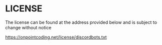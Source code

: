 LICENSE
=======

The license can be found at the address provided below and is subject to change without notice

https://onpointcoding.net/license/discordbots.txt
